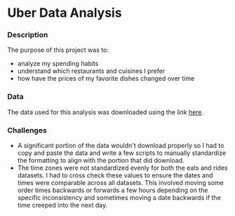 # Uber Data Analysis

### Description

The purpose of this project was to:
- analyze my spending habits
- understand which restaurants and cuisines I prefer
- how have the prices of my favorite dishes changed over time


### Data

The data used for this analysis was downloaded using the link [here](https://help.uber.com/driving-and-delivering/article/download-your-personal-uber-data?nodeId=fbf08e68-65ba-456b-9bc6-1369eb9d2c44).


### Challenges
- A significant portion of the data wouldn't download properly so I had to copy and paste the data and write a few scripts to manually standardize the formatting to align with the portion that did download.
- The time zones were not standardized evenly for both the eats and rides datasets.  I had to cross check these values to ensure the dates and times were comparable across all datasets.  This involved moving some order times backwards or forwards a few hours depending on the specific inconsistency and sometimes moving a date backwards if the time creeped into the next day.
